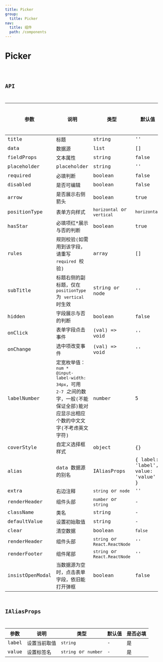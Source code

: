 ```yaml
---
title: Picker
group:
  title: Picker
nav:
  title: 组件
  path: /components
---
```


# Picker

<code src="./demo/index.tsx" />

## API

| 参数            | 说明                                                                                                                                  | 类型                          | 默认值                             | 是否必填 |
| --------------- | ------------------------------------------------------------------------------------------------------------------------------------- | ----------------------------- | ---------------------------------- | -------- |
| title           | 标题                                                                                                                                  | string                        | ''                                 | 是       |
| data            | 数据源                                                                                                                                | list                          | []                                 | 是       |
| fieldProps      | 文本属性                                                                                                                              | string                        | false                              | 是       |
| placeholder     | placeholder                                                                                                                           | string                        | ''                                 | 否       |
| required        | 必填判断                                                                                                                              | boolean                       | false                              | 否       |
| disabled        | 是否可编辑                                                                                                                            | boolean                       | false                              | 否       |
| arrow           | 是否展示右侧箭头                                                                                                                      | boolean                       | true                               | 否       |
| positionType    | 表单方向样式                                                                                                                          | `horizontal` or `vertical`    | `horizontal`                       | 否       |
| hasStar         | 必填项红\*展示与否的判断                                                                                                              | boolean                       | true                               | 否       |
| rules           | 规则校验(如需用到该字段，请重写 `required` 校验)                                                                                      | array                         | []                                 | 否       |
| subTitle        | 标题右侧的副标题，仅在 `positionType` 为 `vertical` 时生效                                                                            | string or node                | ''                                 | 否       |
| hidden          | 字段展示与否的判断                                                                                                                    | boolean                       | false                              | 否       |
| onClick         | 表单字段点击事件                                                                                                                      | (val) => void                 | ''                                 | 否       |
| onChange        | 选中项改变事件                                                                                                                        | (val) => void                 | ''                                 | 否       |
| labelNumber     | 定宽枚举值：`num * @input-label-width: 34px`，可用 `2-7` 之间的数字，一般(不能保证全部)能对应显示出相应个数的中文文字(不考虑英文字符) | number                        | 5                                  | 否       |
| coverStyle      | 自定义选择框样式                                                                                                                      | object                        | {}                                 | 否       |
| alias           | data 数据源的别名                                                                                                                     | IAliasProps                   | { label: 'label', value: 'value' } | 否       |
| extra           | 右边注释                                                                                                                              | `string` or `node`            | ''                                 | 否       |
| renderHeader    | 组件头部                                                                                                                              | `number` or `string`          | -                                  | 否       |
| className       | 类名                                                                                                                                  | string                        | -                                  | 否       |
| defaultValue    | 设置初始取值                                                                                                                          | string                        | -                                  | 否       |
| clear           | 清空数据                                                                                                                              | boolean                       | `false`                            | 否       |
| renderHeader    | 组件头部                                                                                                                              | `string` or `React.ReactNode` | ''                                 | 否       |
| renderFooter    | 组件尾部                                                                                                                              | `string` or `React.ReactNode` | ''                                 | 否       |
| insistOpenModal | 当数据源为空时，点击表单字段，依旧能打开弹框                                                                                          | boolean                       | false                              | 否       |

## IAliasProps

| 参数  | 说明         | 类型                 | 默认值 | 是否必填 |
| ----- | ------------ | -------------------- | ------ | -------- |
| label | 设置当前取值 | `string`             | -      | 是       |
| value | 设置标签名   | `string` or `number` | -      | 是       |

